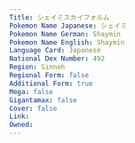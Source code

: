 ```yaml
---
﻿Title: シェイミスカイフォルム
Pokemon Name Japanese: シェイミ
Pokemon Name German: Shaymin
Pokemon Name English: Shaymin
Language Card: Japanese
National Dex Number: 492
Region: Sinnoh
Regional Form: false
Additional Form: true
Mega: false
Gigantamax: false
Cover: false
Link: 
Owned: 
---
```

